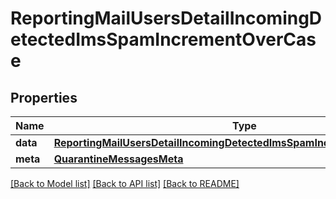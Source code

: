 # ReportingMailUsersDetailIncomingDetectedImsSpamIncrementOverCase

## Properties
Name | Type | Description | Notes
------------ | ------------- | ------------- | -------------
**data** | [**ReportingMailUsersDetailIncomingDetectedImsSpamIncrementOverCaseData**](ReportingMailUsersDetailIncomingDetectedImsSpamIncrementOverCaseData.md) |  | [optional] 
**meta** | [**QuarantineMessagesMeta**](QuarantineMessagesMeta.md) |  | [optional] 

[[Back to Model list]](../README.md#documentation-for-models) [[Back to API list]](../README.md#documentation-for-api-endpoints) [[Back to README]](../README.md)

